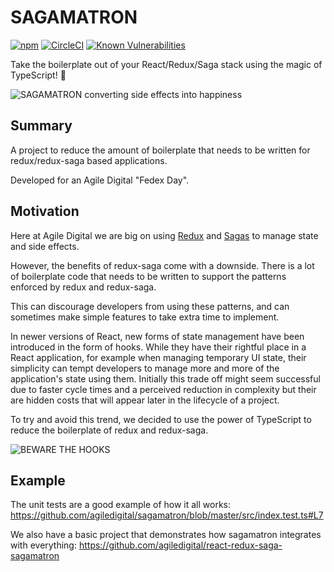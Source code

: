 # SAGAMATRON

[![npm](https://img.shields.io/npm/v/sagamatron.svg)](https://www.npmjs.com/package/sagamatron)
[![CircleCI](https://circleci.com/gh/agiledigital/sagamatron.svg?style=svg)](https://circleci.com/gh/agiledigital/sagamatron)
[![Known Vulnerabilities](https://snyk.io//test/github/agiledigital/sagamatron/badge.svg?targetFile=package.json)](https://snyk.io//test/github/agiledigital/sagamatron?targetFile=package.json)

Take the boilerplate out of your React/Redux/Saga stack using the magic of TypeScript! 🧙

![SAGAMATRON converting side effects into happiness](https://raw.githubusercontent.com/agiledigital/sagamatron/master/docs/logo.png "SAGAMATRON Logo")

## Summary

A project to reduce the amount of boilerplate
that needs to be written for redux/redux-saga
based applications.

Developed for an Agile Digital "Fedex Day".

## Motivation

Here at Agile Digital we are big on using
[Redux](https://github.com/reduxjs/redux) and
[Sagas](https://github.com/redux-saga/redux-saga)
to manage state and side effects.

However, the benefits of redux-saga come with a downside.
There is a lot of boilerplate code that needs to be written
to support the patterns enforced by redux and redux-saga.

This can discourage developers from using these patterns,
and can sometimes make simple features to take extra time to implement.

In newer versions of React, new forms of state management
have been introduced in the form of hooks.
While they have their rightful place in a React application,
for example when managing temporary UI state,
their simplicity can tempt developers to manage more and more
of the application's state using them.
Initially this trade off might seem successful due to faster
cycle times and a perceived reduction in complexity
but their are hidden costs that will appear later in
the lifecycle of a project.

To try and avoid this trend, we decided to use the power
of TypeScript to reduce the boilerplate of redux and redux-saga.

![BEWARE THE HOOKS](https://i.imgur.com/D01096N.png "BEWARE THE HOOKS")

## Example

The unit tests are a good example of how it all works: https://github.com/agiledigital/sagamatron/blob/master/src/index.test.ts#L7

We also have a basic project that demonstrates how sagamatron integrates with everything: https://github.com/agiledigital/react-redux-saga-sagamatron
